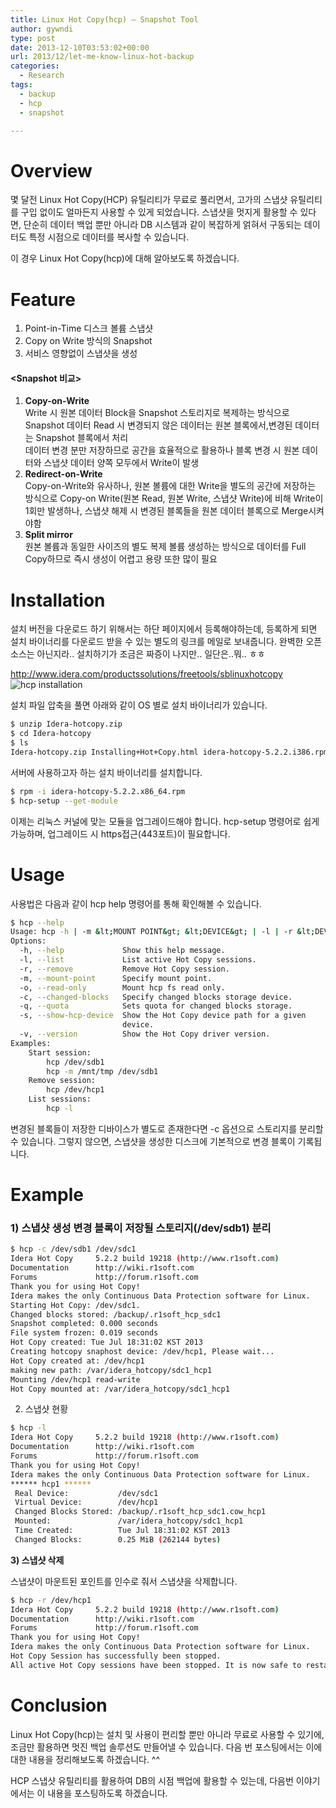 ```yaml
---
title: Linux Hot Copy(hcp) – Snapshot Tool
author: gywndi
type: post
date: 2013-12-10T03:53:02+00:00
url: 2013/12/let-me-know-linux-hot-backup
categories:
  - Research
tags:
  - backup
  - hcp
  - snapshot

---
```

# Overview

몇 달전 Linux Hot Copy(HCP) 유틸리티가 무료로 풀리면서, 고가의 스냅샷 유틸리티를 구입 없이도 얼마든지 사용할 수 있게 되었습니다. 스냅샷을 멋지게 활용할 수 있다면, 단순히 데이터 백업 뿐만 아니라 DB 시스템과 같이 복잡하게 얽혀서 구동되는 데이터도 특정 시점으로 데이터를 복사할 수 있습니다.

이 경우 Linux Hot Copy(hcp)에 대해 알아보도록 하겠습니다.

# Feature

  1. Point-in-Time 디스크 볼륨 스냅샷
  2. Copy on Write 방식의 Snapshot
  3. 서비스 영향없이 스냅샷을 생성

#### <Snapshot 비교>

  1. **Copy-on-Write**  
    Write 시 원본 데이터 Block을 Snapshot 스토리지로 복제하는 방식으로 Snapshot 데이터 Read 시 변경되지 않은 데이터는 원본 블록에서,변경된 데이터는 Snapshot 블록에서 처리  
    데이터 변경 분만 저장하므로 공간을 효율적으로 활용하나 블록 변경 시 원본 데이터와 스냅샷 데이터 양쪽 모두에서 Write이 발생
  2. **Redirect-on-Write**  
    Copy-on-Write와 유사하나, 원본 볼륨에 대한 Write을 별도의 공간에 저장하는 방식으로 Copy-on Write(원본 Read, 원본 Write, 스냅샷 Write)에 비해 Write이 1회만 발생하나, 스냅샷 해제 시 변경된 블록들을 원본 데이터 블록으로 Merge시켜야함
  3. **Split mirror**  
    원본 볼륨과 동일한 사이즈의 별도 복제 볼륨 생성하는 방식으로 데이터를 Full Copy하므로 즉시 생성이 어렵고 용량 또한 많이 필요

# Installation

설치 버전을 다운로드 하기 위해서는 하단 페이지에서 등록해야하는데, 등록하게 되면 설치 바이너리를 다운로드 받을 수 있는 별도의 링크를 메일로 보내줍니다. 완벽한 오픈소스는 아닌지라.. 설치하기가 조금은 짜증이 나지만.. 일단은..뭐.. ㅎㅎ

http://www.idera.com/productssolutions/freetools/sblinuxhotcopy
![hcp installation](https://gywn.net/wp-content/uploads/2013/12/hcp-installation.png)

설치 파일 압축을 풀면 아래와 같이 OS 별로 설치 바이너리가 있습니다.

```bash
$ unzip Idera-hotcopy.zip
$ cd Idera-hotcopy
$ ls
Idera-hotcopy.zip Installing+Hot+Copy.html idera-hotcopy-5.2.2.i386.rpm idera-hotcopy-5.2.2.x86_64.rpm idera-hotcopy-amd64-5.2.2.deb idera-hotcopy-i386-5.2.2.deb idera-hotcopy-i386-5.2.2.tar.gz idera-hotcopy-x86_64-5.2.2.tar.gz
```

서버에 사용하고자 하는 설치 바이너리를 설치합니다.

```bash
$ rpm -i idera-hotcopy-5.2.2.x86_64.rpm
$ hcp-setup --get-module
```

이제는 리눅스 커널에 맞는 모듈을 업그레이드해야 합니다. hcp-setup 명령어로 쉽게 가능하며, 업그레이드 시 https접근(443포트)이 필요합니다.

# Usage

사용법은 다음과 같이 hcp help 명령어를 통해 확인해볼 수 있습니다.

```bash
$ hcp --help
Usage: hcp -h | -m &lt;MOUNT POINT&gt; &lt;DEVICE&gt; | -l | -r &lt;DEVICE&gt;
Options:
  -h, --help             Show this help message.
  -l, --list             List active Hot Copy sessions.
  -r, --remove           Remove Hot Copy session.
  -m, --mount-point      Specify mount point.
  -o, --read-only        Mount hcp fs read only.
  -c, --changed-blocks   Specify changed blocks storage device.
  -q, --quota            Sets quota for changed blocks storage.
  -s, --show-hcp-device  Show the Hot Copy device path for a given
                         device.
  -v, --version          Show the Hot Copy driver version.
Examples:
    Start session:
        hcp /dev/sdb1
        hcp -m /mnt/tmp /dev/sdb1
    Remove session:
        hcp /dev/hcp1
    List sessions:
        hcp -l
```

변경된 블록들이 저장한 디바이스가 별도로 존재한다면 -c 옵션으로 스토리지를 분리할 수 있습니다. 그렇지 않으면, 스냅샷을 생성한 디스크에 기본적으로 변경 블록이 기록됩니다.

# **Example**

### **1) 스냅샷 생성  변경 블록이 저장될 스토리지(/dev/sdb1) 분리**

```bash
$ hcp -c /dev/sdb1 /dev/sdc1
Idera Hot Copy     5.2.2 build 19218 (http://www.r1soft.com)
Documentation      http://wiki.r1soft.com
Forums             http://forum.r1soft.com
Thank you for using Hot Copy!
Idera makes the only Continuous Data Protection software for Linux.
Starting Hot Copy: /dev/sdc1.
Changed blocks stored: /backup/.r1soft_hcp_sdc1
Snapshot completed: 0.000 seconds
File system frozen: 0.019 seconds
Hot Copy created: Tue Jul 18:31:02 KST 2013
Creating hotcopy snaphost device: /dev/hcp1, Please wait...
Hot Copy created at: /dev/hcp1
making new path: /var/idera_hotcopy/sdc1_hcp1
Mounting /dev/hcp1 read-write
Hot Copy mounted at: /var/idera_hotcopy/sdc1_hcp1
```

2) 스냅샷 현황

```bash
$ hcp -l
Idera Hot Copy     5.2.2 build 19218 (http://www.r1soft.com)
Documentation      http://wiki.r1soft.com
Forums             http://forum.r1soft.com
Thank you for using Hot Copy!
Idera makes the only Continuous Data Protection software for Linux.
****** hcp1 ******
 Real Device:           /dev/sdc1
 Virtual Device:        /dev/hcp1
 Changed Blocks Stored: /backup/.r1soft_hcp_sdc1.cow_hcp1
 Mounted:               /var/idera_hotcopy/sdc1_hcp1
 Time Created:          Tue Jul 18:31:02 KST 2013
 Changed Blocks:        0.25 MiB (262144 bytes)
```

**3) 스냅샷 삭제**

스냅샷이 마운트된 포인트를 인수로 줘서 스냅샷을 삭제합니다.

```bash
$ hcp -r /dev/hcp1
Idera Hot Copy     5.2.2 build 19218 (http://www.r1soft.com)
Documentation      http://wiki.r1soft.com
Forums             http://forum.r1soft.com
Thank you for using Hot Copy!
Idera makes the only Continuous Data Protection software for Linux.
Hot Copy Session has successfully been stopped.
All active Hot Copy sessions have been stopped. It is now safe to restart the Idera Backup Agent.
```

# Conclusion

Linux Hot Copy(hcp)는 설치 및 사용이 편리할 뿐만 아니라 무료로 사용할 수 있기에, 조금만 활용하면 멋진 백업 솔루션도 만들어낼 수 있습니다. 다음 번 포스팅에서는 이에 대한 내용을 정리해보도록 하겠습니다. ^^

HCP 스냅샷 유틸리티를 활용하여 DB의 시점 백업에 활용할 수 있는데, 다음번 이야기에서는 이 내용을 포스팅하도록 하겠습니다.